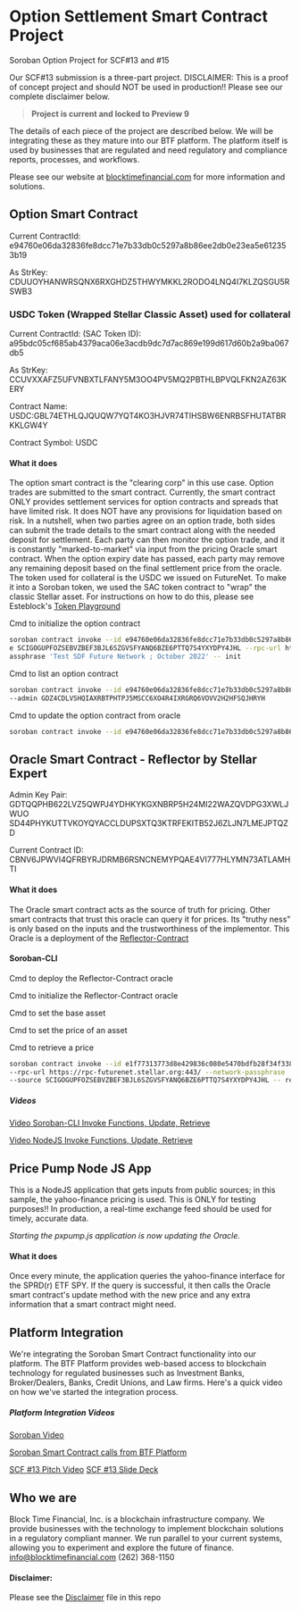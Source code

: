 # Option Settlement Smart Contract Project
Soroban Option Project for SCF#13 and #15

Our SCF#13 submission is a three-part project.
DISCLAIMER: This is a proof of concept project and should NOT be used in production!!
Please see our complete disclaimer below.

>**Project is current and locked to Preview 9**

The details of each piece of the project are described below.  We will be integrating
these as they mature into our BTF platform.  The platform itself is used by businesses
that are regulated and need regulatory and compliance reports, processes, and workflows.

Please see our website at [blocktimefinancial.com](https://blocktimefinancial.com) for more information and solutions.

## Option Smart Contract
Current ContractId: e94760e06da32836fe8dcc71e7b33db0c5297a8b86ee2db0e23ea5e612353b19

As StrKey: CDUUOYHANWRSQNX6RXGHDZ5THWYMKKL2RODO4LNQ4I7KLZQSGU5RSWB3
### USDC Token (Wrapped Stellar Classic Asset) used for collateral
Current ContractId: (SAC Token ID): a95bdc05cf685ab4379aca06e3acdb9dc7d7ac869e199d617d60b2a9ba067db5

As StrKey: CCUVXXAFZ5UFVNBXTLFANY5M3OO4PV5MQ2PBTHLBPVQLFKN2AZ63KERY

Contract Name: USDC:GBL74ETHLQJQUQW7YQT4KO3HJVR74TIHSBW6ENRBSFHUTATBRKKLGW4Y

Contract Symbol: USDC
#### What it does
The option smart contract is the "clearing corp" in this use case.  Option trades are submitted
to the smart contract.  Currently, the smart contract ONLY provides settlement services for 
option contracts and spreads that have limited risk.  It does NOT have any provisions for liquidation
based on risk.  In a nutshell, when two parties agree on an option trade, both sides can submit the trade
details to the smart contract along with the needed deposit for settlement.  Each party can then monitor the option
trade, and it is constantly "marked-to-market" via input from the pricing Oracle smart contract.
When the option expiry date has passed, each party may remove any remaining deposit based on the final 
settlement price from the oracle.  The token used for collateral is the USDC we issued on FutureNet.
To make it into a Soroban token, we used the SAC token contract to "wrap" the classic Stellar asset.
For instructions on how to do this, please see Esteblock's [Token Playground](https://token-playground.gitbook.io/guide/)

Cmd to initialize the option contract
```sh
soroban contract invoke --id e94760e06da32836fe8dcc71e7b33db0c5297a8b86ee2db0e23ea5e612353b19 --sourc
e SCIGOGUPFOZSEBVZBEF3BJL6SZGVSFYANQ6BZE6PTTQ7S4YXYDPY4JHL --rpc-url https://rpc-futurenet.stellar.org:443 --network-p
assphrase 'Test SDF Future Network ; October 2022' -- init
```

Cmd to list an option contract
```sh
soroban contract invoke --id e94760e06da32836fe8dcc71e7b33db0c5297a8b86ee2db0e23ea5e612353b19 --source SCIGOGUPFOZSEBVZBEF3BJL6SZGVSFYANQ6BZE6PTTQ7S4YXYDPY4JHL --rpc-url https://rpc-futurenet.stellar.org:443 --network-passphrase 'Test SDF Future Network ; October 2022' -- list --opt_type 10 --strike 100 --exp 168782113900 --oracle CDQ7O4YTO46Y4QUYG3AIBZKHBPP3FDZU6M4EPATWAGYMKQFM4EE37UL6 --token CCUVXXAFZ5UFVNBXTLFANY5M3OO4PV5MQ2PBTHLBPVQLFKN2AZ63KERY 
--admin GDZ4CDLVSHQIAXRBTPHTPJ5MSCC6XO4R4IXRGRQ6VOVV2H2HFSQJHRYH
```

Cmd to update the option contract from oracle
```sh
soroban contract invoke --id e94760e06da32836fe8dcc71e7b33db0c5297a8b86ee2db0e23ea5e612353b19 --source SCIGOGUPFOZSEBVZBEF3BJL6SZGVSFYANQ6BZE6PTTQ7S4YXYDPY4JHL --rpc-url https://rpc-futurenet.stellar.org:443 --network-passphrase 'Test SDF Future Network ; October 2022' -- upd_px
```

## Oracle Smart Contract - Reflector by Stellar Expert
Admin Key Pair:
GDTQQPHB622LVZ5QWPJ4YDHKYKGXNBRP5H24MI22WAZQVDPG3XWLJWUO
SD44PHYKUTTVKOYQYACCLDUPSXTQ3KTRFEKITB52J6ZLJN7LMEJPTQZD

Current Contract ID:
CBNV6JPWVI4QFRBYRJDRMB6RSNCNEMYPQAE4VI777HLYMN73ATLAMHTI

#### What it does
The Oracle smart contract acts as the source of truth for pricing.  Other smart contracts that trust
this oracle can query it for prices.  Its "truthy ness" is only based on the inputs and the trustworthiness
of the implementor. This Oracle is a deployment of the [Reflector-Contract](https://github.com/reflector-network/reflector-contract/tree/master)

#### Soroban-CLI
Cmd to deploy the Reflector-Contract oracle

Cmd to initialize the Reflector-Contract oracle

Cmd to set the base asset

Cmd to set the price of an asset

Cmd to retrieve a price
```sh
soroban contract invoke --id e1f77313773d8e429836c080e5470bdfb28f34f33847827601b0c540ace109bf \
--rpc-url https://rpc-futurenet.stellar.org:443/ --network-passphrase 'Test SDF Future Network ; October 2022' \
--source SCIGOGUPFOZSEBVZBEF3BJL6SZGVSFYANQ6BZE6PTTQ7S4YXYDPY4JHL -- retrieve
```
##### Videos 
[Video Soroban-CLI Invoke Functions, Update, Retrieve](https://www.loom.com/share/934ae32d84624cfc83e120a5766cf60a)

[Video NodeJS Invoke Functions, Update, Retrieve](https://www.loom.com/share/10707c09005b4e1aaf3e11fd31fbf297)

## Price Pump Node JS App
This is a NodeJS application that gets inputs from public sources; in this sample, the yahoo-finance
pricing is used.  This is ONLY for testing purposes!!  In production, a real-time exchange feed should
be used for timely, accurate  data.  

*Starting the pxpump.js application is now updating the Oracle.*
#### What it does
Once every minute, the application queries the yahoo-finance interface for the SPRD(r) ETF SPY.
If the query is successful, it then calls the Oracle smart contract's update method with the new price
and any extra information that a smart contract might need. 
## Platform Integration
We're integrating the Soroban Smart Contract functionality into our platform.  The BTF Platform
provides web-based access to blockchain technology for regulated businesses such as Investment Banks,
Broker/Dealers, Banks, Credit Unions, and Law firms.  Here's a quick video on how we've started
the integration process.

##### Platform Integration Videos
[Soroban Video](https://www.loom.com/share/9a13bd19491b443f8c145040bca0d105)

[Soroban Smart Contract calls from BTF Platform](https://www.loom.com/share/ec6ffaaf9b5340bc85b8d005edf45900)

[SCF #13 Pitch Video](https://youtu.be/iUjGjVV6DVw)
[SCF #13 Slide Deck](https://www.canva.com/design/DAFhT7nGxr8/LcUwa4GXjQMr6T3Y8CseaQ/edit?utm_content=DAFhT7nGxr8&utm_campaign=designshare&utm_medium=link2&utm_source=sharebutton)
## Who we are
Block Time Financial, Inc. is a blockchain infrastructure company.  We provide businesses with the technology to implement blockchain solutions in
a regulatory compliant manner.  We run parallel to your current systems, allowing you to experiment and explore the future of finance.
info@blocktimefinancial.com
(262) 368-1150

#### Disclaimer:
Please see the [Disclaimer](./DISCLAIMER.md) file in this repo
